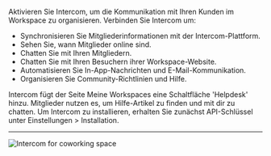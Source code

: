 Aktivieren Sie Intercom, um die Kommunikation mit Ihren Kunden im Workspace zu organisieren. Verbinden Sie Intercom um:

- Synchronisieren Sie Mitgliederinformationen mit der Intercom-Plattform.
- Sehen Sie, wann Mitglieder online sind.
- Chatten Sie mit Ihren Mitgliedern.
- Chatten Sie mit Ihren Besuchern ihrer Workspace-Website.
- Automatisieren Sie In-App-Nachrichten und E-Mail-Kommunikation.
- Organisieren Sie Community-Richtlinien und Hilfe.

Intercom fügt der Seite Meine Workspaces eine Schaltfläche 'Helpdesk' hinzu. Mitglieder nutzen es, um Hilfe-Artikel zu finden und mit dir zu chatten. Um Intercom zu installieren, erhalten Sie zunächst API-Schlüssel unter Einstellungen > Installation.

---

![Intercom for coworking space](https://d7ccq1i35b0cj.cloudfront.net/andcards-integrations-intercom-light-en-1920-1200.png)
